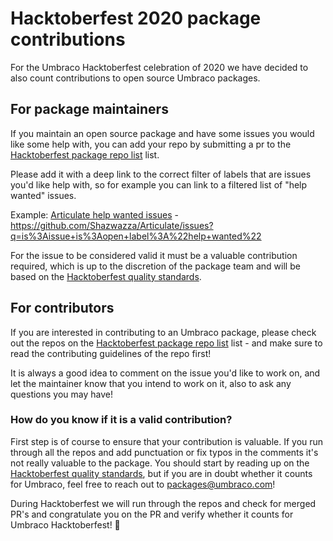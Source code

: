 # Hacktoberfest 2020 package contributions

For the Umbraco Hacktoberfest celebration of 2020 we have decided to also count contributions to open source Umbraco packages.

## For package maintainers

If you maintain an open source package and have some issues you would like some help with, you can add your repo by submitting a pr to the [Hacktoberfest package repo list](hacktoberfest-package-repos.md) list. 

Please add it with a deep link to the correct filter of labels that are issues you'd like help with, so for example you can link to a filtered list of "help wanted" issues.

Example: [Articulate help wanted issues](https://github.com/Shazwazza/Articulate/issues?q=is%3Aissue+is%3Aopen+label%3A%22help+wanted%22) - https://github.com/Shazwazza/Articulate/issues?q=is%3Aissue+is%3Aopen+label%3A%22help+wanted%22

For the issue to be considered valid it must be a valuable contribution required, which is up to the discretion of the package team and will be based on the [Hacktoberfest quality standards](https://hacktoberfest.digitalocean.com/details/#quality).

## For contributors

If you are interested in contributing to an Umbraco package, please check out the repos on the [Hacktoberfest package repo list](hacktoberfest-package-repos.md) list - and make sure to read the contributing guidelines of the repo first!

It is always a good idea to comment on the issue you'd like to work on, and let the maintainer know that you intend to work on it, also to ask any questions you may have!

### How do you know if it is a valid contribution?

First step is of course to ensure that your contribution is valuable. If you run through all the repos and add punctuation or fix typos in the comments it's not really valuable to the package. You should start by reading up on the [Hacktoberfest quality standards](https://hacktoberfest.digitalocean.com/details/#quality), but if you are in doubt whether it counts for Umbraco, feel free to reach out to packages@umbraco.com!

During Hacktoberfest we will run through the repos and check for merged PR's and congratulate you on the PR and verify whether it counts for Umbraco Hacktoberfest! 🎉

